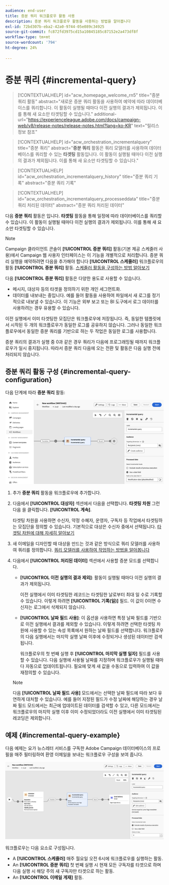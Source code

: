 ```yaml
---
audience: end-user
title: 증분 쿼리 워크플로우 활동 사용
description: 증분 쿼리 워크플로우 활동을 사용하는 방법을 알아봅니다
exl-id: 72bd307b-eba2-42a0-9744-05e089c34925
source-git-commit: fc872fd3975cd15a10845185c87152e2a473df8f
workflow-type: tm+mt
source-wordcount: '794'
ht-degree: 24%

---
```


# 증분 쿼리 {#incremental-query}

>[!CONTEXTUALHELP]
>id="acw_homepage_welcome_rn5"
>title="증분 쿼리 활동"
>abstract="새로운 증분 쿼리 활동을 사용하여 예약에 따라 데이터베이스를 쿼리합니다. 이 활동이 실행될 때마다 이전 실행의 결과가 제외됩니다. 이를 통해 새 요소만 타겟팅할 수 있습니다."
>additional-url="https://experienceleague.adobe.com/docs/campaign-web/v8/release-notes/release-notes.html?lang=ko-KR" text="릴리스 정보 참조"

>[!CONTEXTUALHELP]
>id="acw_orchestration_incrementalquery"
>title="증분 쿼리"
>abstract="**증분 쿼리** 활동은 쿼리 모델러를 사용하여 데이터베이스를 쿼리할 수 있는 **타겟팅** 활동입니다. 이 활동이 실행될 때마다 이전 실행의 결과가 제외됩니다. 이를 통해 새 요소만 타겟팅할 수 있습니다."

>[!CONTEXTUALHELP]
>id="acw_orchestration_incrementalquery_history"
>title="증분 쿼리 기록"
>abstract="증분 쿼리 기록"

>[!CONTEXTUALHELP]
>id="acw_orchestration_incrementalquery_processeddata"
>title="증분 쿼리 처리된 데이터"
>abstract="증분 쿼리 처리된 데이터"

다음 **증분 쿼리** 활동은 입니다. **타겟팅** 활동을 통해 일정에 따라 데이터베이스를 쿼리할 수 있습니다. 이 활동이 실행될 때마다 이전 실행의 결과가 제외됩니다. 이를 통해 새 요소만 타겟팅할 수 있습니다.

>[!NOTE]
>
>Campaign 클라이언트 콘솔이 **[!UICONTROL 증분 쿼리]** 활동(기본 제공 스케줄러 사용)에서 Campaign 웹 사용자 인터페이스는 이 기능을 개별적으로 처리합니다. 증분 쿼리 실행을 예약하려면 다음을 추가해야 합니다 **[!UICONTROL 스케줄러]** 워크플로우의 활동 **[!UICONTROL 증분 쿼리]** 활동. [스케줄러 활동을 구성하는 방법 알아보기](scheduler.md)

다음 **[!UICONTROL 증분 쿼리]** 활동은 다양한 용도로 사용할 수 있습니다.

* 메시지, 대상자 등의 타겟을 정의하기 위한 개인 세그먼트화.
* 데이터를 내보내는 중입니다. 예를 들어 활동을 사용하여 파일에서 새 로그를 정기적으로 내보낼 수 있습니다. 이 기능은 외부 보고 또는 BI 도구에서 로그 데이터를 사용하려는 경우 유용할 수 있습니다.

이전 실행에서 이미 타겟팅한 모집단은 워크플로우에 저장됩니다. 즉, 동일한 템플릿에서 시작된 두 개의 워크플로우가 동일한 로그를 공유하지 않습니다. 그러나 동일한 워크플로우에서 동일한 증분 쿼리를 기반으로 하는 두 작업은 동일한 로그를 사용합니다.

증분 쿼리의 결과가 실행 중 0과 같은 경우 쿼리가 다음에 프로그래밍될 때까지 워크플로우가 일시 중지됩니다. 따라서 증분 쿼리 다음에 오는 전환 및 활동은 다음 실행 전에 처리되지 않습니다.

## 증분 쿼리 활동 구성 {#incremental-query-configuration}

다음 단계에 따라 **증분 쿼리** 활동:

![](../assets/incremental-query.png)

1. 추가 **증분 쿼리** 활동을 워크플로우에 추가합니다.

1. 다음에서 **[!UICONTROL 대상자]** 섹션에서 다음을 선택합니다. **타겟팅 차원** 그런 다음 을 클릭합니다. **[!UICONTROL 계속]**.

   타겟팅 차원을 사용하면 수신자, 약정 수혜자, 운영자, 구독자 등 작업에서 타겟팅하는 모집단을 정의할 수 있습니다. 기본적으로 대상은 수신자 중에서 선택됩니다. [타겟팅 차원에 대해 자세히 알아보기](../../audience/about-recipients.md#targeting-dimensions)

1. 새 이메일을 디자인할 때 대상을 만드는 것과 같은 방식으로 쿼리 모델러를 사용하여 쿼리를 정의합니다. [쿼리 모델러를 사용하여 작업하는 방법을 알아봅니다](../../query/query-modeler-overview.md)

1. 다음에서 **[!UICONTROL 처리된 데이터]** 섹션에서 사용할 증분 모드를 선택합니다.

   * **[!UICONTROL 이전 실행의 결과 제외]**: 활동이 실행될 때마다 이전 실행의 결과가 제외됩니다.

     이전 실행에서 이미 타겟팅한 레코드는 타겟팅한 날로부터 최대 일 수로 기록할 수 있습니다. 이렇게 하려면 **[!UICONTROL 기록(일)]** 필드. 이 값이 0이면 수신자는 로그에서 삭제되지 않습니다.

   * **[!UICONTROL 날짜 필드 사용]**: 이 옵션을 사용하면 특정 날짜 필드를 기반으로 이전 실행에서 결과를 제외할 수 있습니다. 이렇게 하려면 선택한 타겟팅 차원에 사용할 수 있는 속성 목록에서 원하는 날짜 필드를 선택합니다. 워크플로우의 다음 실행에서는 마지막 실행 날짜 이후에 수정되거나 생성된 데이터만 검색됩니다.

     워크플로우의 첫 번째 실행 후 **[!UICONTROL 마지막 실행 일자]** 필드를 사용할 수 있습니다. 다음 실행에 사용될 날짜를 지정하며 워크플로우가 실행될 때마다 자동으로 업데이트됩니다. 필요에 맞게 새 값을 수동으로 입력하여 이 값을 재정의할 수 있습니다.

   >[!NOTE]
   >
   >다음 **[!UICONTROL 날짜 필드 사용]** 모드에서는 선택한 날짜 필드에 따라 보다 유연하게 대처할 수 있습니다. 예를 들어 지정된 필드가 수정 날짜에 해당하는 경우 날짜 필드 모드에서는 최근에 업데이트된 데이터를 검색할 수 있고, 다른 모드에서는 워크플로우의 마지막 실행 이후 이미 수정되었더라도 이전 실행에서 이미 타겟팅된 레코딩은 제외합니다.

## 예제 {#incremental-query-example}

다음 예제는 요가 뉴스레터 서비스를 구독한 Adobe Campaign 데이터베이스의 프로필을 매주 필터링하여 환영 이메일을 보내는 워크플로우 구성을 보여 줍니다.

![](../assets/incremental-query-example.png)

워크플로우는 다음 요소로 구성됩니다.

* A **[!UICONTROL 스케줄러]** 매주 월요일 오전 6시에 워크플로우를 실행하는 활동.
* An **[!UICONTROL 증분 쿼리]** 첫 번째 실행 시 현재 모든 구독자를 타겟으로 하며 다음 실행 시 해당 주의 새 구독자만 타겟으로 하는 활동.
* An **[!UICONTROL 이메일 게재]** 활동.
